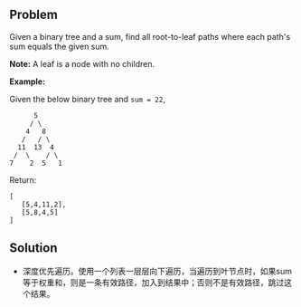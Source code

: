 ## Problem

Given a binary tree and a sum, find all root-to-leaf paths where each path's sum equals the given sum.

**Note:** A leaf is a node with no children.

**Example:**

Given the below binary tree and `sum = 22`,

```
      5
     / \
    4   8
   /   / \
  11  13  4
 /  \    / \
7    2  5   1
```

Return:

```
[
   [5,4,11,2],
   [5,8,4,5]
]
```

 

## Solution

* 深度优先遍历。使用一个列表一层层向下遍历，当遍历到叶节点时，如果sum等于权重和，则是一条有效路径，加入到结果中；否则不是有效路径，跳过这个结果。

